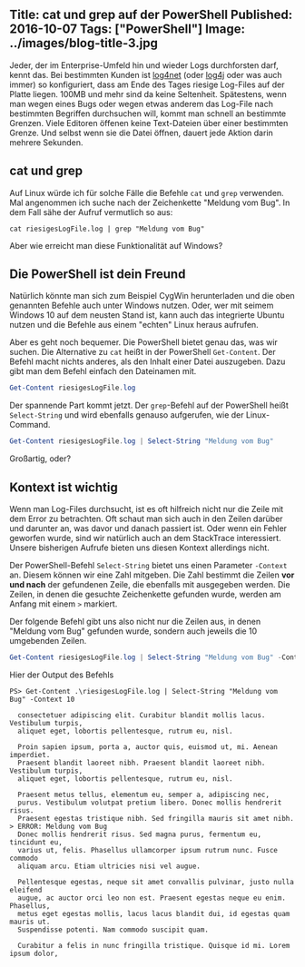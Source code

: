 Title: cat und grep auf der PowerShell
Published: 2016-10-07
Tags: ["PowerShell"]
Image: ../images/blog-title-3.jpg
---

Jeder, der im Enterprise-Umfeld hin und wieder Logs durchforsten darf, kennt das.
Bei bestimmten Kunden ist [log4net](https://logging.apache.org/log4net/) (oder [log4j](http://logging.apache.org/log4j/2.x/) oder was auch immer) so konfiguriert, dass am Ende des Tages
riesige Log-Files auf der Platte liegen. 100MB und mehr sind da keine Seltenheit. Spätestens, wenn man wegen eines Bugs oder wegen etwas anderem
das Log-File nach bestimmten Begriffen durchsuchen will, kommt man schnell an bestimmte Grenzen. Viele Editoren öffenen keine Text-Dateien über
einer bestimmten Grenze. Und selbst wenn sie die Datei öffnen, dauert jede Aktion darin mehrere Sekunden.

## cat und grep

Auf Linux würde ich für solche Fälle die Befehle `cat` und `grep` verwenden. Mal angenommen ich suche nach der Zeichenkette "Meldung vom Bug".
In dem Fall sähe der Aufruf vermutlich so aus:

```shell
cat riesigesLogFile.log | grep "Meldung vom Bug"
```

Aber wie erreicht man diese Funktionalität auf Windows?<!-- Read More -->

## Die PowerShell ist dein Freund

Natürlich könnte man sich zum Beispiel CygWin herunterladen und die oben genannten Befehle auch unter Windows nutzen.
Oder, wer mit seimem Windows 10 auf dem neusten Stand ist, kann auch das integrierte Ubuntu nutzen und die Befehle aus einem "echten" Linux heraus
aufrufen.

Aber es geht noch bequemer. Die PowerShell bietet genau das, was wir suchen. Die Alternative zu `cat` heißt in der PowerShell `Get-Content`.
Der Befehl macht nichts anderes, als den Inhalt einer Datei auszugeben. Dazu gibt man dem Befehl einfach den Dateinamen mit.

```powershell
Get-Content riesigesLogFile.log
```

Der spannende Part kommt jetzt. Der `grep`-Befehl auf der PowerShell heißt `Select-String` und wird ebenfalls genauso aufgerufen, wie der Linux-Command.

```powershell
Get-Content riesigesLogFile.log | Select-String "Meldung vom Bug"
```

Großartig, oder?

## Kontext ist wichtig

Wenn man Log-Files durchsucht, ist es oft hilfreich nicht nur die Zeile mit dem Error zu betrachten. Oft schaut man sich auch in den Zeilen darüber und
darunter an, was davor und danach passiert ist. Oder wenn ein Fehler geworfen wurde, sind wir natürlich auch an dem StackTrace interessiert.
Unsere bisherigen Aufrufe bieten uns diesen Kontext allerdings nicht.

Der PowerShell-Befehl `Select-String` bietet uns einen Parameter `-Context` an. Diesem können wir eine Zahl mitgeben. Die Zahl bestimmt die Zeilen
**vor und nach** der gefundenen Zeile, die ebenfalls mit ausgegeben werden. Die Zeilen, in denen die gesuchte Zeichenkette gefunden wurde,
werden am Anfang mit einem `>` markiert.

Der folgende Befehl gibt uns also nicht nur die Zeilen aus, in denen "Meldung vom Bug" gefunden wurde, sondern auch jeweils die 10 umgebenden Zeilen.

```powershell
Get-Content riesigesLogFile.log | Select-String "Meldung vom Bug" -Context 10
```

Hier der Output des Befehls

```text
PS> Get-Content .\riesigesLogFile.log | Select-String "Meldung vom Bug" -Context 10

  consectetuer adipiscing elit. Curabitur blandit mollis lacus. Vestibulum turpis,
  aliquet eget, lobortis pellentesque, rutrum eu, nisl.

  Proin sapien ipsum, porta a, auctor quis, euismod ut, mi. Aenean imperdiet.
  Praesent blandit laoreet nibh. Praesent blandit laoreet nibh. Vestibulum turpis,
  aliquet eget, lobortis pellentesque, rutrum eu, nisl.

  Praesent metus tellus, elementum eu, semper a, adipiscing nec,
  purus. Vestibulum volutpat pretium libero. Donec mollis hendrerit risus.
  Praesent egestas tristique nibh. Sed fringilla mauris sit amet nibh.
> ERROR: Meldung vom Bug
  Donec mollis hendrerit risus. Sed magna purus, fermentum eu, tincidunt eu,
  varius ut, felis. Phasellus ullamcorper ipsum rutrum nunc. Fusce commodo
  aliquam arcu. Etiam ultricies nisi vel augue.

  Pellentesque egestas, neque sit amet convallis pulvinar, justo nulla eleifend
  augue, ac auctor orci leo non est. Praesent egestas neque eu enim. Phasellus,
  metus eget egestas mollis, lacus lacus blandit dui, id egestas quam mauris ut.
  Suspendisse potenti. Nam commodo suscipit quam.

  Curabitur a felis in nunc fringilla tristique. Quisque id mi. Lorem ipsum dolor,
```
